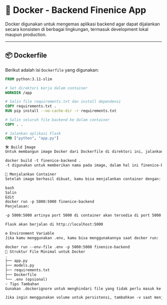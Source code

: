 # 🐳 Docker - Backend Finenice App

Docker digunakan untuk mengemas aplikasi backend agar dapat dijalankan secara konsisten di berbagai lingkungan, termasuk development lokal maupun production.

---

## 📦 Dockerfile

Berikut adalah isi `Dockerfile` yang digunakan:

```Dockerfile
FROM python:3.11-slim

# Set direktori kerja dalam container
WORKDIR /app

# Salin file requirements.txt dan install dependensi
COPY requirements.txt .
RUN pip install --no-cache-dir -r requirements.txt

# Salin seluruh file backend ke dalam container
COPY . .

# Jalankan aplikasi Flask
CMD ["python", "app.py"]

🛠️ Build Image
Untuk membangun image Docker dari Dockerfile di direktori ini, jalankan perintah berikut:

docker build -t finenice-backend .
-t digunakan untuk memberikan nama pada image, dalam hal ini finenice-backend.

🚀 Menjalankan Container
Setelah image berhasil dibuat, kamu bisa menjalankan container dengan:

bash
Salin
Edit
docker run -p 5000:5000 finenice-backend
Penjelasan:

-p 5000:5000 artinya port 5000 di container akan tersedia di port 5000 di host

Flask akan berjalan di http://localhost:5000

⚙️ Environment Variable
Jika kamu menggunakan .env, kamu bisa menggunakannya saat docker run:

docker run --env-file .env -p 5000:5000 finenice-backend
📁 Struktur File Minimal untuk Docker
.
├── app.py
├── models.py
├── requirements.txt
├── Dockerfile
└── .env (opsional)
💡 Tips Tambahan
Gunakan .dockerignore untuk menghindari file yang tidak perlu masuk ke image.

Jika ingin menggunakan volume untuk persistensi, tambahkan -v saat menjalankan container.